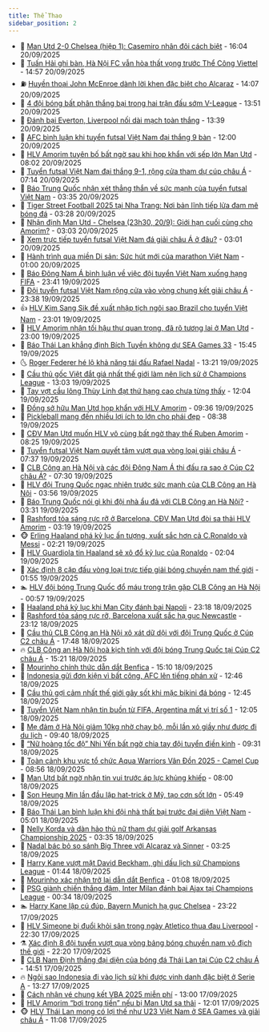 ```yaml
---
title: Thể Thao
sidebar_position: 2
---
```


<!-- dantri-the-thao:START -->
- 🎡 [Man Utd 2-0 Chelsea &lpar;hiệp 1&rpar;: Casemiro nhân đôi cách biệt](https://dantri.com.vn/the-thao/man-utd-2-0-chelsea-hiep-1-casemiro-nhan-doi-cach-biet-20250920230415723.htm) - 16:04 20/09/2025
- 💯 [Tuấn Hải ghi bàn, Hà Nội FC vẫn hòa thất vọng trước Thể Công Viettel](https://dantri.com.vn/the-thao/tuan-hai-ghi-ban-ha-noi-fc-van-hoa-that-vong-truoc-the-cong-viettel-20250920214900423.htm) - 14:57 20/09/2025
- ⛽️ [Huyền thoại John McEnroe dành lời khen đặc biệt cho Alcaraz](https://dantri.com.vn/the-thao/huyen-thoai-john-mcenroe-danh-loi-khen-dac-biet-cho-alcaraz-20250920210724350.htm) - 14:07 20/09/2025
- 💃 [4 đội bóng bất phân thắng bại trong hai trận đấu sớm V-League](https://dantri.com.vn/the-thao/4-doi-bong-bat-phan-thang-bai-trong-hai-tran-dau-som-v-league-20250920204733911.htm) - 13:51 20/09/2025
- 🌈 [Đánh bại Everton, Liverpool nối dài mạch toàn thắng](https://dantri.com.vn/the-thao/danh-bai-everton-liverpool-noi-dai-mach-toan-thang-20250920203855342.htm) - 13:39 20/09/2025
- 🦅 [AFC bình luận khi tuyển futsal Việt Nam đại thắng 9 bàn](https://dantri.com.vn/the-thao/afc-binh-luan-khi-tuyen-futsal-viet-nam-dai-thang-9-ban-20250920185917701.htm) - 12:00 20/09/2025
- 🌝 [HLV Amorim tuyên bố bất ngờ sau khi họp khẩn với sếp lớn Man Utd](https://dantri.com.vn/the-thao/hlv-amorim-tuyen-bo-bat-ngo-sau-khi-hop-khan-voi-sep-lon-man-utd-20250920140200130.htm) - 08:02 20/09/2025
- 🚀 [Tuyển futsal Việt Nam đại thắng 9-1, rộng cửa tham dự cúp châu Á](https://dantri.com.vn/the-thao/tuyen-futsal-viet-nam-dai-thang-9-1-rong-cua-tham-du-cup-chau-a-20250920141303988.htm) - 07:14 20/09/2025
- 🎉 [Báo Trung Quốc nhận xét thẳng thắn về sức mạnh của tuyển futsal Việt Nam](https://dantri.com.vn/the-thao/bao-trung-quoc-nhan-xet-thang-than-ve-suc-manh-cua-tuyen-futsal-viet-nam-20250920103453880.htm) - 03:35 20/09/2025
- 📝 [Tiger Street Football 2025 tại Nha Trang: Nơi bản lĩnh tiếp lửa đam mê bóng đá](https://dantri.com.vn/the-thao/tiger-street-football-2025-tai-nha-trang-noi-ban-linh-tiep-lua-dam-me-bong-da-20250920095541027.htm) - 03:28 20/09/2025
- 🦄 [Nhận định Man Utd - Chelsea &lpar;23h30, 20/9&rpar;: Giới hạn cuối cùng cho Amorim?](https://dantri.com.vn/the-thao/nhan-dinh-man-utd-chelsea-23h30-209-gioi-han-cuoi-cung-cho-amorim-20250920100321276.htm) - 03:03 20/09/2025
- 🎉 [Xem trực tiếp tuyển futsal Việt Nam đá giải châu Á ở đâu?](https://dantri.com.vn/the-thao/xem-truc-tiep-tuyen-futsal-viet-nam-da-giai-chau-a-o-dau-20250920094943669.htm) - 03:01 20/09/2025
- 💼 [Hành trình qua miền Di sản: Sức hút mới của marathon Việt Nam](https://dantri.com.vn/the-thao/hanh-trinh-qua-mien-di-san-suc-hut-moi-cua-marathon-viet-nam-20250919232350399.htm) - 01:00 20/09/2025
- 🤡 [Báo Đông Nam Á bình luận về việc đội tuyển Việt Nam xuống hạng FIFA](https://dantri.com.vn/the-thao/bao-dong-nam-a-binh-luan-ve-viec-doi-tuyen-viet-nam-xuong-hang-fifa-20250919235424291.htm) - 23:41 19/09/2025
- 🦆 [Đội tuyển futsal Việt Nam rộng cửa vào vòng chung kết giải châu Á](https://dantri.com.vn/the-thao/doi-tuyen-futsal-viet-nam-rong-cua-vao-vong-chung-ket-giai-chau-a-20250920002509871.htm) - 23:38 19/09/2025
- 👍 [HLV Kim Sang Sik đề xuất nhập tịch ngôi sao Brazil cho tuyển Việt Nam](https://dantri.com.vn/the-thao/hlv-kim-sang-sik-de-xuat-nhap-tich-ngoi-sao-brazil-cho-tuyen-viet-nam-20250919233209072.htm) - 23:01 19/09/2025
- 💼 [HLV Amorim nhận tối hậu thư quan trọng, đã rõ tương lai ở Man Utd](https://dantri.com.vn/the-thao/hlv-amorim-nhan-toi-hau-thu-quan-trong-da-ro-tuong-lai-o-man-utd-20250919222847688.htm) - 23:00 19/09/2025
- 🦒 [Báo Thái Lan khẳng định Bích Tuyền không dự SEA Games 33](https://dantri.com.vn/the-thao/bao-thai-lan-khang-dinh-bich-tuyen-khong-du-sea-games-33-20250919224508896.htm) - 15:45 19/09/2025
- 🌜 [Roger Federer hé lộ khả năng tái đấu Rafael Nadal](https://dantri.com.vn/the-thao/roger-federer-he-lo-kha-nang-tai-dau-rafael-nadal-20250919202118027.htm) - 13:21 19/09/2025
- 🦆 [Cầu thủ gốc Việt đắt giá nhất thế giới làm nên lịch sử ở Champions League](https://dantri.com.vn/the-thao/cau-thu-goc-viet-dat-gia-nhat-the-gioi-lam-nen-lich-su-o-champions-league-20250919200313784.htm) - 13:03 19/09/2025
- 💪 [Tay vợt cầu lông Thùy Linh đạt thứ hạng cao chưa từng thấy](https://dantri.com.vn/the-thao/tay-vot-cau-long-thuy-linh-dat-thu-hang-cao-chua-tung-thay-20250919190407334.htm) - 12:04 19/09/2025
- 🧠 [Đồng sở hữu Man Utd họp khẩn với HLV Amorim](https://dantri.com.vn/the-thao/dong-so-huu-man-utd-hop-khan-voi-hlv-amorim-20250919153028022.htm) - 09:36 19/09/2025
- 🦄 [Pickleball mang đến nhiều lợi ích to lớn cho phái đẹp](https://dantri.com.vn/the-thao/pickleball-mang-den-nhieu-loi-ich-to-lon-cho-phai-dep-20250919153053575.htm) - 08:38 19/09/2025
- 🥸 [CĐV Man Utd muốn HLV vô cùng bất ngờ thay thế Ruben Amorim](https://dantri.com.vn/the-thao/cdv-man-utd-muon-hlv-vo-cung-bat-ngo-thay-the-ruben-amorim-20250919142455380.htm) - 08:25 19/09/2025
- 🤠 [Tuyển futsal Việt Nam quyết tâm vượt qua vòng loại giải châu Á](https://dantri.com.vn/the-thao/tuyen-futsal-viet-nam-quyet-tam-vuot-qua-vong-loai-giai-chau-a-20250919143504661.htm) - 07:37 19/09/2025
- 👺 [CLB Công an Hà Nội và các đội Đông Nam Á thi đấu ra sao ở Cúp C2 châu Á?](https://dantri.com.vn/the-thao/clb-cong-an-ha-noi-va-cac-doi-dong-nam-a-thi-dau-ra-sao-o-cup-c2-chau-a-20250919111917753.htm) - 07:30 19/09/2025
- 📝 [HLV đội Trung Quốc ngạc nhiên trước sức mạnh của CLB Công an Hà Nội](https://dantri.com.vn/the-thao/hlv-doi-trung-quoc-ngac-nhien-truoc-suc-manh-cua-clb-cong-an-ha-noi-20250919105624774.htm) - 03:56 19/09/2025
- 🦆 [Báo Trung Quốc nói gì khi đội nhà ẩu đả với CLB Công an Hà Nội?](https://dantri.com.vn/the-thao/bao-trung-quoc-noi-gi-khi-doi-nha-au-da-voi-clb-cong-an-ha-noi-20250919103111117.htm) - 03:31 19/09/2025
- 🥳 [Rashford tỏa sáng rực rỡ ở Barcelona, CĐV Man Utd đòi sa thải HLV Amorim](https://dantri.com.vn/the-thao/rashford-toa-sang-ruc-ro-o-barcelona-cdv-man-utd-doi-sa-thai-hlv-amorim-20250919101245914.htm) - 03:19 19/09/2025
- 🐵 [Erling Haaland phá kỷ lục ấn tượng, xuất sắc hơn cả C.Ronaldo và Messi](https://dantri.com.vn/the-thao/erling-haaland-pha-ky-luc-an-tuong-xuat-sac-hon-ca-cronaldo-va-messi-20250919092113842.htm) - 02:21 19/09/2025
- 🤩 [HLV Guardiola tin Haaland sẽ xô đổ kỷ lục của Ronaldo](https://dantri.com.vn/the-thao/hlv-guardiola-tin-haaland-se-xo-do-ky-luc-cua-ronaldo-20250919070420385.htm) - 02:04 19/09/2025
- 🤠 [Xác định 8 cặp đấu vòng loại trực tiếp giải bóng chuyền nam thế giới](https://dantri.com.vn/the-thao/xac-dinh-8-cap-dau-vong-loai-truc-tiep-giai-bong-chuyen-nam-the-gioi-20250919010600394.htm) - 01:55 19/09/2025
- 🏊 [HLV đội bóng Trung Quốc đổ máu trong trận gặp CLB Công an Hà Nội](https://dantri.com.vn/the-thao/hlv-doi-bong-trung-quoc-do-mau-trong-tran-gap-clb-cong-an-ha-noi-20250919074927388.htm) - 00:57 19/09/2025
- 🗽 [Haaland phá kỷ lục khi Man City đánh bại Napoli](https://dantri.com.vn/the-thao/haaland-pha-ky-luc-khi-man-city-danh-bai-napoli-20250919061830273.htm) - 23:18 18/09/2025
- 🚀 [Rashford tỏa sáng rực rỡ, Barcelona xuất sắc hạ gục Newcastle](https://dantri.com.vn/the-thao/rashford-toa-sang-ruc-ro-barcelona-xuat-sac-ha-guc-newcastle-20250919061226338.htm) - 23:12 18/09/2025
- 🎉 [Cầu thủ CLB Công an Hà Nội xô xát dữ dội với đội Trung Quốc ở Cúp C2 châu Á](https://dantri.com.vn/the-thao/cau-thu-clb-cong-an-ha-noi-xo-xat-du-doi-voi-doi-trung-quoc-o-cup-c2-chau-a-20250919004146808.htm) - 17:48 18/09/2025
- 🔥 [CLB Công an Hà Nội hoà kịch tính với đội bóng Trung Quốc tại Cúp C2 châu Á](https://dantri.com.vn/the-thao/clb-cong-an-ha-noi-hoa-kich-tinh-voi-doi-bong-trung-quoc-tai-cup-c2-chau-a-20250918221258275.htm) - 15:21 18/09/2025
- 🎉 [Mourinho chính thức dẫn dắt Benfica](https://dantri.com.vn/the-thao/mourinho-chinh-thuc-dan-dat-benfica-20250918220930064.htm) - 15:10 18/09/2025
- 🎡 [Indonesia gửi đơn kiện vì bất công, AFC lên tiếng phán xử](https://dantri.com.vn/the-thao/indonesia-gui-don-kien-vi-bat-cong-afc-len-tieng-phan-xu-20250918192151369.htm) - 12:46 18/09/2025
- 🐻 [Cầu thủ gợi cảm nhất thế giới gây sốt khi mặc bikini đá bóng](https://dantri.com.vn/the-thao/cau-thu-goi-cam-nhat-the-gioi-gay-sot-khi-mac-bikini-da-bong-20250918194535016.htm) - 12:45 18/09/2025
- 🌊 [Tuyển Việt Nam nhận tin buồn từ FIFA, Argentina mất vị trí số 1](https://dantri.com.vn/the-thao/tuyen-viet-nam-nhan-tin-buon-tu-fifa-argentina-mat-vi-tri-so-1-20250918185020580.htm) - 12:05 18/09/2025
- 💃 [Mẹ đảm ở Hà Nội giảm 10kg nhờ chạy bộ, mỗi lần xỏ giầy như được đi du lịch](https://dantri.com.vn/doi-song/me-dam-o-ha-noi-giam-10kg-nho-chay-bo-moi-lan-xo-giay-nhu-duoc-di-du-lich-20250918160546621.htm) - 09:40 18/09/2025
- 🤔 [“Nữ hoàng tốc độ” Nhi Yến bất ngờ chia tay đội tuyển điền kinh](https://dantri.com.vn/the-thao/nu-hoang-toc-do-nhi-yen-bat-ngo-chia-tay-doi-tuyen-dien-kinh-20250918162711780.htm) - 09:31 18/09/2025
- 🤭 [Toàn cảnh khu vực tổ chức Aqua Warriors Vân Đồn 2025 - Camel Cup](https://dantri.com.vn/the-thao/toan-canh-khu-vuc-to-chuc-aqua-warriors-van-don-2025-camel-cup-20250918155307798.htm) - 08:56 18/09/2025
- 👹 [Man Utd bất ngờ nhận tin vui trước áp lực khủng khiếp](https://dantri.com.vn/the-thao/man-utd-bat-ngo-nhan-tin-vui-truoc-ap-luc-khung-khiep-20250918125958702.htm) - 08:00 18/09/2025
- 🗽 [Son Heung Min lần đầu lập hat-trick ở Mỹ, tạo cơn sốt lớn](https://dantri.com.vn/the-thao/son-heung-min-lan-dau-lap-hat-trick-o-my-tao-con-sot-lon-20250918124145783.htm) - 05:49 18/09/2025
- 🥳 [Báo Thái Lan bình luận khi đội nhà thất bại trước đại diện Việt Nam](https://dantri.com.vn/the-thao/bao-thai-lan-binh-luan-khi-doi-nha-that-bai-truoc-dai-dien-viet-nam-20250918111939221.htm) - 05:01 18/09/2025
- 💃 [Nelly Korda và dàn hảo thủ nữ tham dự giải golf Arkansas Championship 2025](https://dantri.com.vn/the-thao/nelly-korda-va-dan-hao-thu-nu-tham-du-giai-golf-arkansas-championship-2025-20250918142838295.htm) - 03:35 18/09/2025
- 🧰 [Nadal bác bỏ so sánh Big Three với Alcaraz và Sinner](https://dantri.com.vn/the-thao/nadal-bac-bo-so-sanh-big-three-voi-alcaraz-va-sinner-20250918102526314.htm) - 03:25 18/09/2025
- 💪 [Harry Kane vượt mặt David Beckham, ghi dấu lịch sử Champions League](https://dantri.com.vn/the-thao/harry-kane-vuot-mat-david-beckham-ghi-dau-lich-su-champions-league-20250918083542115.htm) - 01:44 18/09/2025
- 🚀 [Mourinho xác nhận trở lại dẫn dắt Benfica](https://dantri.com.vn/the-thao/mourinho-xac-nhan-tro-lai-dan-dat-benfica-20250918074806674.htm) - 01:08 18/09/2025
- 🤠 [PSG giành chiến thắng đậm, Inter Milan đánh bại Ajax tại Champions League](https://dantri.com.vn/the-thao/psg-gianh-chien-thang-dam-inter-milan-danh-bai-ajax-tai-champions-league-20250918072413180.htm) - 00:34 18/09/2025
- 🏊 [Harry Kane lập cú đúp, Bayern Munich hạ gục Chelsea](https://dantri.com.vn/the-thao/harry-kane-lap-cu-dup-bayern-munich-ha-guc-chelsea-20250918062242699.htm) - 23:22 17/09/2025
- 🦄 [HLV Simeone bị đuổi khỏi sân trong ngày Atletico thua đau Liverpool](https://dantri.com.vn/the-thao/hlv-simeone-bi-duoi-khoi-san-trong-ngay-atletico-thua-dau-liverpool-20250918053045204.htm) - 22:30 17/09/2025
- ⚗️ [Xác định 8 đội tuyển vượt qua vòng bảng bóng chuyền nam vô địch thế giới](https://dantri.com.vn/the-thao/xac-dinh-8-doi-tuyen-vuot-qua-vong-bang-bong-chuyen-nam-vo-dich-the-gioi-20250917233015224.htm) - 22:20 17/09/2025
- 🥷 [CLB Nam Định thắng đại diện của bóng đá Thái Lan tại Cúp C2 châu Á](https://dantri.com.vn/the-thao/clb-nam-dinh-thang-dai-dien-cua-bong-da-thai-lan-tai-cup-c2-chau-a-20250917215047392.htm) - 14:51 17/09/2025
- 🔥 [Ngôi sao Indonesia đi vào lịch sử khi được vinh danh đặc biệt ở Serie A](https://dantri.com.vn/the-thao/ngoi-sao-indonesia-di-vao-lich-su-khi-duoc-vinh-danh-dac-biet-o-serie-a-20250917202716341.htm) - 13:27 17/09/2025
- 🦅 [Cách nhận vé chung kết VBA 2025 miễn phí](https://dantri.com.vn/the-thao/cach-nhan-ve-chung-ket-vba-2025-mien-phi-20250917190202407.htm) - 13:00 17/09/2025
- 🌝 [HLV Amorim “bơi trong tiền” nếu bị Man Utd sa thải](https://dantri.com.vn/the-thao/hlv-amorim-boi-trong-tien-neu-bi-man-utd-sa-thai-20250917185032912.htm) - 12:01 17/09/2025
- 🐵 [HLV Thái Lan mong có lợi thế như U23 Việt Nam ở SEA Games và giải châu Á](https://dantri.com.vn/the-thao/hlv-thai-lan-mong-co-loi-the-nhu-u23-viet-nam-o-sea-games-va-giai-chau-a-20250917162556985.htm) - 11:08 17/09/2025<!-- dantri-the-thao:END -->
